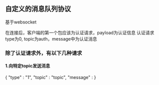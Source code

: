 ## 自定义的消息队列协议
基于websocket

在连接后，客户端的第一个包应该为认证请求，payload为认证信息
认证请求type为0, topic为auth，message中为认证消息
### 除了认证请求外，有以下几种请求

#### 1.向特定topic发送消息
{
    "type" : "1",
    "topic" : "topic",
    "message" : 
}